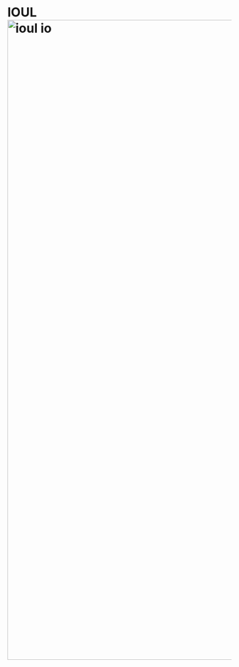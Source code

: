 # IOUL<img width="1440" alt="ioul io" src="https://github.com/user-attachments/assets/3765c8c8-9016-4b36-9bae-bc4b79891fe4">
